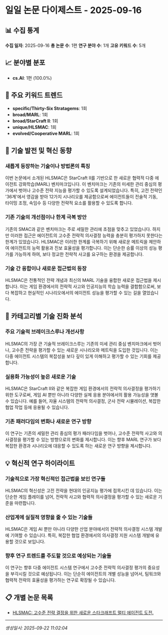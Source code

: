 # 일일 논문 다이제스트 - 2025-09-16

## 📊 수집 통계

**수집 일자**: 2025-09-16
**총 논문 수**: 1편
**연구 분야 수**: 1개
**고유 키워드 수**: 5개

## 📈 분야별 분포

- **cs.AI**: 1편 (100.0%)

## 🔖 주요 키워드 트렌드

- **specific/Thirty-Six Stratagems**: 1회
- **broad/MARL**: 1회
- **broad/StarCraft II**: 1회
- **unique/HLSMAC**: 1회
- **evolved/Cooperative MARL**: 1회

## 🚀 기술 발전 및 혁신 동향

### 새롭게 등장하는 기술이나 방법론의 특징
이번 논문에서 소개된 HLSMAC은 StarCraft II를 기반으로 한 새로운 협력적 다중 에이전트 강화학습(MARL) 벤치마크입니다. 이 벤치마크는 기존의 미세한 관리 중심의 평가에서 벗어나 고수준 전략 지능을 평가할 수 있도록 설계되었습니다. 특히, 고전 전략인 '36계'에서 영감을 받아 12가지 시나리오를 제공함으로써 에이전트들이 전술적 기동, 타이밍 조정, 속임수 등 다양한 전략적 요소를 활용할 수 있도록 합니다.

### 기존 기술의 개선점이나 한계 극복 방안
기존의 SMAC과 같은 벤치마크는 주로 세밀한 관리에 초점을 맞추고 있었습니다. 하지만 이러한 접근은 에이전트의 고수준 전략적 의사결정 능력을 충분히 평가하지 못한다는 한계가 있었습니다. HLSMAC은 이러한 한계를 극복하기 위해 새로운 메트릭을 제안하여 에이전트의 능력 활용과 진보 효율성을 평가합니다. 이는 단순한 승률 이상의 성능 평가를 가능하게 하여, 보다 정교한 전략적 사고를 요구하는 환경을 제공합니다.

### 기술 간 융합이나 새로운 접근법의 등장
HLSMAC은 전통적인 전략 개념과 최신의 MARL 기술을 융합한 새로운 접근법을 제시합니다. 이는 게임 환경에서의 전략적 사고와 인공지능의 학습 능력을 결합함으로써, 보다 복잡하고 현실적인 시나리오에서의 에이전트 성능을 평가할 수 있는 길을 열었습니다.

## 🔬 카테고리별 기술 진화 분석

### 주요 기술적 브레이크스루나 개선사항
HLSMAC의 가장 큰 기술적 브레이크스루는 기존의 미세 관리 중심 벤치마크에서 벗어나, 고수준 전략을 평가할 수 있는 새로운 시나리오와 메트릭을 도입한 것입니다. 이는 다중 에이전트 시스템의 복잡성을 보다 깊이 있게 이해하고 평가할 수 있는 기회를 제공합니다.

### 실용화 가능성이 높은 새로운 기술
HLSMAC은 StarCraft II와 같은 복잡한 게임 환경에서의 전략적 의사결정을 평가하기 위한 도구로써, 게임 AI 뿐만 아니라 다양한 실제 응용 분야에서의 활용 가능성을 엿볼 수 있습니다. 예를 들어, 자율 시스템의 전략적 의사결정, 군사 전략 시뮬레이션, 복잡한 협업 작업 등에 응용될 수 있습니다.

### 기존 패러다임의 변화나 새로운 연구 방향
이 연구는 기존의 세밀한 관리 중심의 평가 패러다임을 벗어나, 고수준 전략적 사고와 의사결정을 평가할 수 있는 방향으로의 변화를 제시합니다. 이는 향후 MARL 연구가 보다 복잡한 환경과 시나리오에 대응할 수 있도록 하는 새로운 연구 방향을 제시합니다.

## 💡 혁신적 연구 하이라이트

### 기술적으로 가장 혁신적인 접근법을 보인 연구들
HLSMAC의 혁신성은 고전 전략을 현대의 인공지능 평가에 접목시킨 데 있습니다. 이는 단순한 게임 플레이를 넘어, 전략적 사고와 협력적 의사결정을 평가할 수 있는 새로운 기준을 마련합니다.

### 산업계에 실질적 영향을 줄 수 있는 기술들
HLSMAC은 게임 AI 뿐만 아니라 다양한 산업 분야에서의 전략적 의사결정 시스템 개발에 기여할 수 있습니다. 특히, 복잡한 협업 환경에서의 의사결정 지원 시스템 개발에 유용할 것으로 보입니다.

### 향후 연구 트렌드를 주도할 것으로 예상되는 기술들
이 연구는 향후 다중 에이전트 시스템 연구에서 고수준 전략적 의사결정 평가의 중요성을 부각시킬 것으로 예상됩니다. 이는 단순히 에이전트의 개별 성능을 넘어서, 팀워크와 협력적 전략의 효율성을 평가하는 연구로 확장될 수 있습니다.

## 📋 개별 논문 목록

- [HLSMAC: 고수준 전략 결정을 위한 새로운 스타크래프트 멀티 에이전트 도전.](https://arxiv.org/pdf/unknown.pdf)

---
*생성일시: 2025-09-22 11:02:04*
